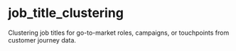 # job_title_clustering
Clustering job titles for go-to-market roles, campaigns, or touchpoints from customer journey data.
